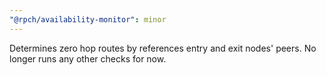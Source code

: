 ```yaml
---
"@rpch/availability-monitor": minor
---
```


Determines zero hop routes by references entry and exit nodes' peers.
No longer runs any other checks for now.
